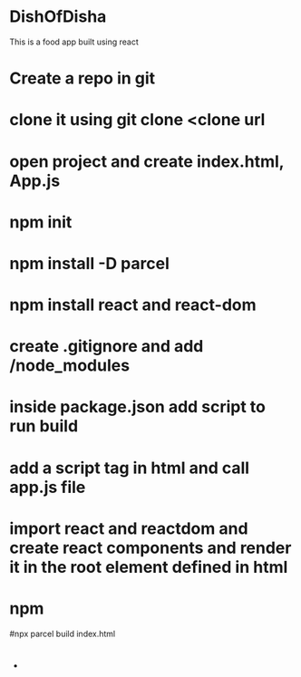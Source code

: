 # DishOfDisha

This is a food app built using react

# Create a repo in git

# clone it using git clone <clone url

# open project and create index.html, App.js

# npm init

# npm install -D parcel

# npm install react and react-dom

# create .gitignore and add /node_modules

# inside package.json add script to run build

# add a script tag in html and call app.js file

# import react and reactdom and create react components and render it in the root element defined in html

# npm <command>

#npx parcel build index.html

#

-
